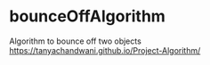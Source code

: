 # bounceOffAlgorithm
Algorithm to bounce off two objects
https://tanyachandwani.github.io/Project-Algorithm/
